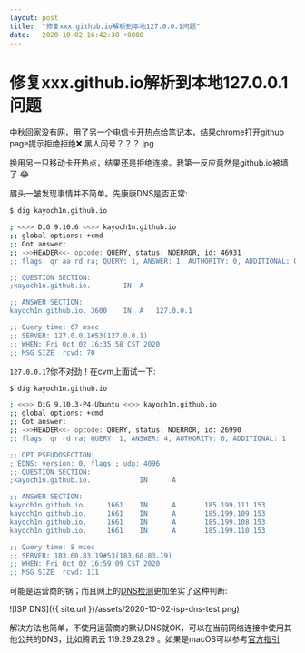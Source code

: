 ```yaml
---
layout: post
title:  "修复xxx.github.io解析到本地127.0.0.1问题"
date:   2020-10-02 16:42:38 +0800
---
```


# 修复xxx.github.io解析到本地127.0.0.1问题

中秋回家没有网，用了另一个电信卡开热点给笔记本，结果chrome打开github page提示拒绝拒绝❌ 黑人问号？？？.jpg

换用另一只移动卡开热点，结果还是拒绝连接。我第一反应竟然是github.io被墙了 😂 

眉头一皱发现事情并不简单。先康康DNS是否正常:

```bash
$ dig kayoch1n.github.io

; <<>> DiG 9.10.6 <<>> kayoch1n.github.io
;; global options: +cmd
;; Got answer:
;; ->>HEADER<<- opcode: QUERY, status: NOERROR, id: 46931
;; flags: qr aa rd ra; QUERY: 1, ANSWER: 1, AUTHORITY: 0, ADDITIONAL: 0

;; QUESTION SECTION:
;kayoch1n.github.io.		IN	A

;; ANSWER SECTION:
kayoch1n.github.io.	3600	IN	A	127.0.0.1

;; Query time: 67 msec
;; SERVER: 127.0.0.1#53(127.0.0.1)
;; WHEN: Fri Oct 02 16:35:58 CST 2020
;; MSG SIZE  rcvd: 70
```

`127.0.0.1`?你不对劲！在cvm上面试一下:

```bash
$ dig kayoch1n.github.io

; <<>> DiG 9.10.3-P4-Ubuntu <<>> kayoch1n.github.io
;; global options: +cmd
;; Got answer:
;; ->>HEADER<<- opcode: QUERY, status: NOERROR, id: 26990
;; flags: qr rd ra; QUERY: 1, ANSWER: 4, AUTHORITY: 0, ADDITIONAL: 1

;; OPT PSEUDOSECTION:
; EDNS: version: 0, flags:; udp: 4096
;; QUESTION SECTION:
;kayoch1n.github.io.            IN      A

;; ANSWER SECTION:
kayoch1n.github.io.     1661    IN      A       185.199.111.153
kayoch1n.github.io.     1661    IN      A       185.199.109.153
kayoch1n.github.io.     1661    IN      A       185.199.108.153
kayoch1n.github.io.     1661    IN      A       185.199.110.153

;; Query time: 8 msec
;; SERVER: 183.60.83.19#53(183.60.83.19)
;; WHEN: Fri Oct 02 16:59:09 CST 2020
;; MSG SIZE  rcvd: 111
```

可能是运营商的锅；而且网上的[DNS检测](https://www.ping.cn/dns/kayoch1n.github.io)更加坐实了这种判断: 

![ISP DNS]({{ site.url }}/assets/2020-10-02-isp-dns-test.png)

解决方法也简单，不使用运营商的默认DNS就OK，可以在当前网络连接中使用其他公共的DNS，比如腾讯云 119.29.29.29 。如果是macOS可以参考[官方指引](https://support.apple.com/zh-cn/guide/mac-help/mh14127/mac)